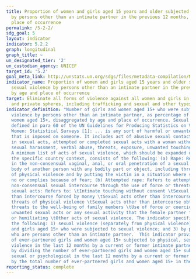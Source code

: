 ```yaml
---
title: Proportion of women and girls aged 15 years and older subjected to sexual violence
  by persons other than an intimate partner in the previous 12 months, by age and
  place of occurrence
permalink: /5-2-2/
sdg_goal: 5
layout: indicator
indicator: 5.2.2
graph: longitudinal
graph_title: ~
un_designated_tier: '2'
un_custodian_agency: UNICEF
target_id: '5.2'
goal_meta_link: http://unstats.un.org/sdgs/files/metadata-compilation/Metadata-Goal-5.pdf
indicator_name: Proportion of women and girls aged 15 years and older subjected to
  sexual violence by persons other than an intimate partner in the previous 12 months,
  by age and place of occurrence
target: Eliminate all forms of violence against all women and girls in the public
  and private spheres, including trafficking and sexual and other types of exploitation.
indicator_definition: "Number of girls and women aged 15+ who were subjected to sexual
  violence by persons other than an intimate partner, as percentage of all girls and
  women aged 15+, disaggregated by age and place of occurrence. Sexual violence as
  defined in para 60 of the UN Guidelines for Producing Statistics on Violence against
  Women: Statistical Surveys [1]: ... is any sort of harmful or unwanted sexual behavior
  that is imposed on someone. It includes act of abusive sexual contact, forced engagement
  in sexual acts, attempted or completed sexual acts with a woman without her consent,
  sexual harassment, verbal abuse, threats, exposure, unwanted touching, incest, etc.
  A minimum list of acts of sexual violence, which should be expanded depending on
  the specific country context, consists of the following: (a) Rape: Refers to engaging
  in the non-consensual vaginal, anal, or oral penetration of a sexual nature of the
  body of another person with any bodily part or object, including through the use
  of physical violence and by putting the victim in a situation where she cannot say
  no or complies because of fear; (b) Attempted rape: Refers to attempting to have
  non-consensual sexual intercourse through the use of force or threats; (c) Other
  sexual acts: Refers to: \tIntimate touching without consent \tSexual acts other
  than intercourse forced by money \tSexual acts other than intercourse obtained through
  threats of physical violence \tSexual acts other than intercourse obtained through
  threats to the well-being of family members \tUse of force or coercion to obtain
  unwanted sexual acts or any sexual activity that the female partner finds degrading
  or humiliating \tOther acts of sexual violence. The indicator specifically considers
  the following: 1) sexual violence (separately from physical violence); 2) women
  and girls aged 15+ who were subjected to sexual violence; and 3) by perpetrators
  who are persons other than an intimate partner.  This indicator provides the proportion
  of ever-partnered girls and women aged 15+ subjected to physical, sexual or psychological
  violence in the last 12 months by a current or former intimate partner. It is calculated
  by dividing the number of ever-partnered girls and women aged 15+ subjected to physical,
  sexual or psychological in the last 12 months by a current or former intimate partner
  by the total number of ever-partnered girls and women aged 15+ in the population."
reporting_status: complete
---
```

